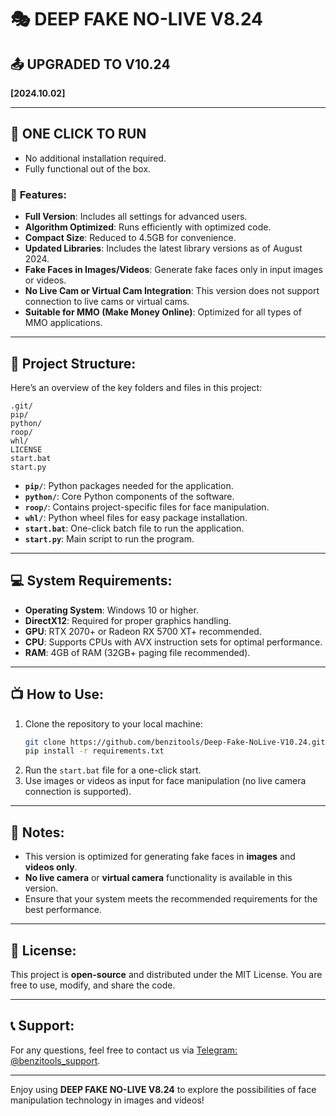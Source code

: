 
# 🎭 DEEP FAKE NO-LIVE V8.24  
## 📤 UPGRADED TO V10.24  
**[2024.10.02]**

---

## 🚬 ONE CLICK TO RUN  
- No additional installation required.  
- Fully functional out of the box.

### 🎉 **Features**:
- **Full Version**: Includes all settings for advanced users.  
- **Algorithm Optimized**: Runs efficiently with optimized code.  
- **Compact Size**: Reduced to 4.5GB for convenience.  
- **Updated Libraries**: Includes the latest library versions as of August 2024.  
- **Fake Faces in Images/Videos**: Generate fake faces only in input images or videos.  
- **No Live Cam or Virtual Cam Integration**: This version does not support connection to live cams or virtual cams.  
- **Suitable for MMO (Make Money Online)**: Optimized for all types of MMO applications.

---

## 📁 **Project Structure**:
Here’s an overview of the key folders and files in this project:

```
.git/
pip/
python/
roop/
whl/
LICENSE
start.bat
start.py
```

- **`pip/`**: Python packages needed for the application.  
- **`python/`**: Core Python components of the software.  
- **`roop/`**: Contains project-specific files for face manipulation.  
- **`whl/`**: Python wheel files for easy package installation.  
- **`start.bat`**: One-click batch file to run the application.  
- **`start.py`**: Main script to run the program.

---

## 💻 **System Requirements**:
- **Operating System**: Windows 10 or higher.  
- **DirectX12**: Required for proper graphics handling.  
- **GPU**: RTX 2070+ or Radeon RX 5700 XT+ recommended.  
- **CPU**: Supports CPUs with AVX instruction sets for optimal performance.  
- **RAM**: 4GB of RAM (32GB+ paging file recommended).

---

## 📺 **How to Use**:
1. Clone the repository to your local machine:
   ```bash
   git clone https://github.com/benzitools/Deep-Fake-NoLive-V10.24.git
   pip install -r requirements.txt
   ```
2. Run the `start.bat` file for a one-click start.  
3. Use images or videos as input for face manipulation (no live camera connection is supported).

---

## 🔧 **Notes**:
- This version is optimized for generating fake faces in **images** and **videos only**.  
- **No live camera** or **virtual camera** functionality is available in this version.  
- Ensure that your system meets the recommended requirements for the best performance.

---

## 📄 **License**:
This project is **open-source** and distributed under the MIT License. You are free to use, modify, and share the code.

---

## 📞 **Support**:
For any questions, feel free to contact us via [Telegram: @benzitools_support](https://t.me/benzitools_support).

---

Enjoy using **DEEP FAKE NO-LIVE V8.24** to explore the possibilities of face manipulation technology in images and videos!
